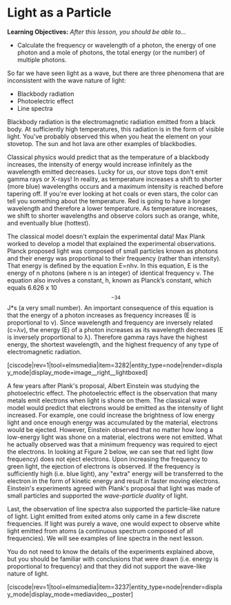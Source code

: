 # Light as a Particle

**Learning Objectives:** _After this lesson, you should be able to…_

* Calculate the frequency or wavelength of a photon, the energy of one photon and a mole of photons, the total energy (or the number) of multiple photons.


So far we have seen light as a wave, but there are three phenomena that are inconsistent with the wave nature of light:

* Blackbody radiation
* Photoelectric effect
* Line spectra

Blackbody radiation is the electromagnetic radiation emitted from a black body.  At sufficiently high temperatures, this radiation is in the form of visible light.  You've probably observed this when you heat the element on your stovetop.  The sun and hot lava are other examples of blackbodies.

Classical physics would predict that as the temperature of a blackbody increases, the intensity of energy would increase infinitely as the wavelength emitted decreases.  Lucky for us, our stove tops don't emit gamma rays or X-rays!  In reality, as temperature increases a shift to shorter (more blue) wavelengths occurs and a maximum intensity is reached before tapering off.  If you're ever looking at hot coals or even stars, the color can tell you something about the temperature.  Red is going to have a longer wavelength and therefore a lower temperature.  As temperature increases, we shift to shorter wavelengths and observe colors such as orange, white, and eventually blue (hottest).

The classical model doesn't explain the experimental data! Max Plank worked to develop a model that explained the experimental observations.  Planck proposed light was composed of small particles known as photons and their energy was proportional to their frequency (rather than intensity). That energy is defined by the equation E=nhν. In this equation, E is the energy of n photons (where n is an integer) of identical frequency ν. The equation also involves a constant, h, known as Planck’s constant, which equals 6.626 x 10$$^{-34}$$ J\*s (a very small number). An important consequence of this equation is that the energy of a photon increases as frequency increases (E is proportional to ν). Since wavelength and frequency are inversely related (c=λν), the energy (E) of a photon increases as its wavelength decreases (E is inversely proportional to λ). Therefore gamma rays have the highest energy, the shortest wavelength, and the highest frequency of any type of electromagnetic radiation.

[ciscode|rev=1|tool=elmsmedia|item=3282|entity_type=node|render=display_mode|display_mode=image__right__lightboxed]

A few years after Plank's proposal, Albert Einstein was studying the photoelectric effect.  The photoelectric effect is the observation that many metals emit electrons when light is shone on them.  The classical wave model would predict that electrons would be emitted as the intensity of light increased.  For example, one could increase the brightness of low energy light and once enough energy was accumulated by the material, electrons would be ejected.  However, Einstein observed that no matter how long a low-energy light was shone on a material, electrons were not emitted.  What he actually observed was that a minimum frequency was required to eject the electrons. In looking at Figure 2 below, we can see that red light (low frequency) does not eject electrons.  Upon increasing the frequency to green light, the ejection of electrons is observed.  If the frequency is sufficiently high (i.e. blue light), any "extra" energy will be transferred to the electron in the form of kinetic energy and result in faster moving electrons.  Einstein's experiments agreed with Plank's proposal that light was made of small particles and supported the _wave-particle duality_ of light.

Last, the observation of line spectra also supported the particle-like nature of light.  Light emitted from exited atoms only came in a few discrete frequencies.  If light was purely a wave, one would expect to observe white light emitted from atoms (a continuous spectrum composed of all frequencies).  We will see examples of line spectra in the next lesson.

You do not need to know the details of the experiments explained above, but you should be familiar with conclusions that were drawn (i.e. energy is proportional to frequency) and that they did not support the wave-like nature of light.

[ciscode|rev=1|tool=elmsmedia|item=3237|entity_type=node|render=display_mode|display_mode=mediavideo__poster]





